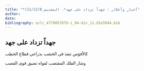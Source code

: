 ```yaml
---
title: "*أخبار وأفكار : جهداً تزداد على جهد*. المقتبس 8(11/12)"
author: 
date: 
bibliography: oclc_4770057679-i_94-div_11.d1e5944.bib
---
```




##  جهداً تزداد على جهد 


 كالأفؤس تنفذ في الخشب   بذراعي قطاع الحطب  

 وشار الفلك المقتضب   لقواه تضيق قوى القضب  
